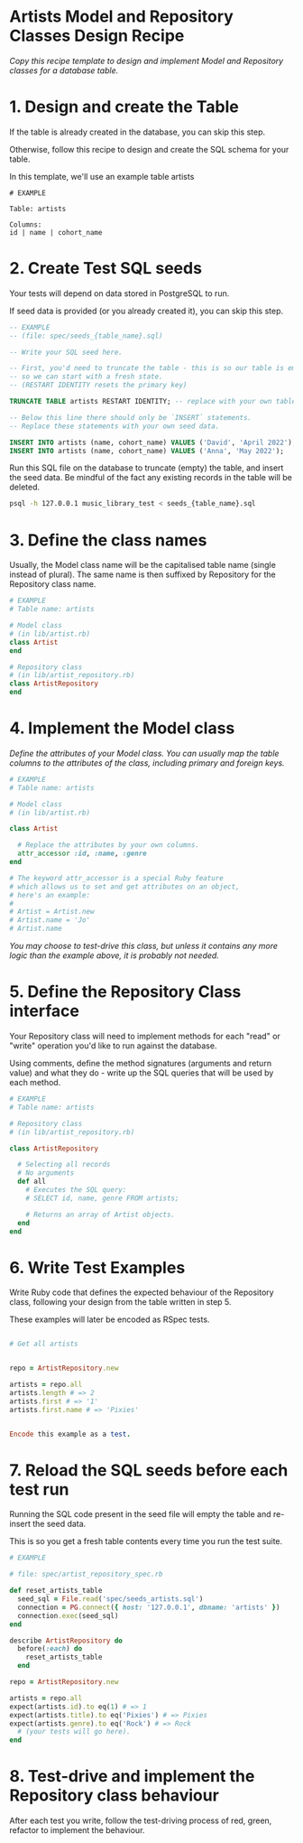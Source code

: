 # Artists Model and Repository Classes Design Recipe

_Copy this recipe template to design and implement Model and Repository classes for a database table._

# 1. Design and create the Table

If the table is already created in the database, you can skip this step.

Otherwise, follow this recipe to design and create the SQL schema for your table.

In this template, we'll use an example table artists

```
# EXAMPLE

Table: artists

Columns:
id | name | cohort_name
```

# 2. Create Test SQL seeds

Your tests will depend on data stored in PostgreSQL to run.

If seed data is provided (or you already created it), you can skip this step.

```sql
-- EXAMPLE
-- (file: spec/seeds_{table_name}.sql)

-- Write your SQL seed here. 

-- First, you'd need to truncate the table - this is so our table is emptied between each test run,
-- so we can start with a fresh state.
-- (RESTART IDENTITY resets the primary key)

TRUNCATE TABLE artists RESTART IDENTITY; -- replace with your own table name.

-- Below this line there should only be `INSERT` statements.
-- Replace these statements with your own seed data.

INSERT INTO artists (name, cohort_name) VALUES ('David', 'April 2022');
INSERT INTO artists (name, cohort_name) VALUES ('Anna', 'May 2022');
```

Run this SQL file on the database to truncate (empty) the table, and insert the seed data. Be mindful of the fact any existing records in the table will be deleted.

```bash
psql -h 127.0.0.1 music_library_test < seeds_{table_name}.sql
```

# 3. Define the class names

Usually, the Model class name will be the capitalised table name (single instead of plural). The same name is then suffixed by Repository for the Repository class name.
```ruby
# EXAMPLE
# Table name: artists

# Model class
# (in lib/artist.rb)
class Artist
end

# Repository class
# (in lib/artist_repository.rb)
class ArtistRepository
end
```

# 4. Implement the Model class

_Define the attributes of your Model class. You can usually map the table columns to the attributes of the class, including primary and foreign keys._

```ruby
# EXAMPLE
# Table name: artists

# Model class
# (in lib/artist.rb)

class Artist

  # Replace the attributes by your own columns.
  attr_accessor :id, :name, :genre
end

# The keyword attr_accessor is a special Ruby feature
# which allows us to set and get attributes on an object,
# here's an example:
#
# Artist = Artist.new
# Artist.name = 'Jo'
# Artist.name
```

*You may choose to test-drive this class, but unless it contains any more logic than the example above, it is probably not needed.*

# 5. Define the Repository Class interface

Your Repository class will need to implement methods for each "read" or "write" operation you'd like to run against the database.

Using comments, define the method signatures (arguments and return value) and what they do - write up the SQL queries that will be used by each method.

```ruby
# EXAMPLE
# Table name: artists

# Repository class
# (in lib/artist_repository.rb)

class ArtistRepository

  # Selecting all records
  # No arguments
  def all
    # Executes the SQL query:
    # SELECT id, name, genre FROM artists;

    # Returns an array of Artist objects.
  end
end
```

# 6. Write Test Examples

Write Ruby code that defines the expected behaviour of the Repository class, following your design from the table written in step 5.

These examples will later be encoded as RSpec tests.
```ruby

# Get all artists


repo = ArtistRepository.new

artists = repo.all
artists.length # => 2
artists.first # => '1'
artists.first.name # => 'Pixies'


Encode this example as a test.
```

# 7. Reload the SQL seeds before each test run

Running the SQL code present in the seed file will empty the table and re-insert the seed data.

This is so you get a fresh table contents every time you run the test suite.

```ruby
# EXAMPLE

# file: spec/artist_repository_spec.rb

def reset_artists_table
  seed_sql = File.read('spec/seeds_artists.sql')
  connection = PG.connect({ host: '127.0.0.1', dbname: 'artists' })
  connection.exec(seed_sql)
end

describe ArtistRepository do
  before(:each) do 
    reset_artists_table
  end

repo = ArtistRepository.new

artists = repo.all
expect(artists.id).to eq(1) # => 1
expect(artists.title).to eq('Pixies') # => Pixies
expect(artists.genre).to eq('Rock') # => Rock
  # (your tests will go here).
end
```

# 8. Test-drive and implement the Repository class behaviour

After each test you write, follow the test-driving process of red, green, refactor to implement the behaviour.

